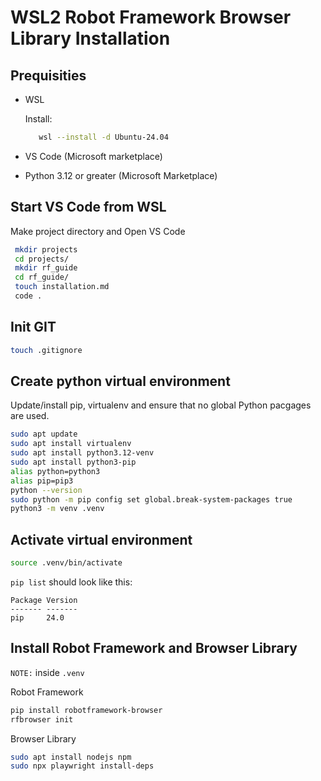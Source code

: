 # WSL2 Robot Framework Browser Library Installation

## Prequisities

- WSL

   Install:

   ```bash
      wsl --install -d Ubuntu-24.04
   ```

- VS Code (Microsoft marketplace)
- Python 3.12 or greater (Microsoft Marketplace)

## Start VS Code from WSL
Make project directory and Open VS Code

   ```bash
    mkdir projects
    cd projects/
    mkdir rf_guide
    cd rf_guide/
    touch installation.md
    code .
   ```
## Init GIT

   ```bash
   touch .gitignore
   ```

## Create python virtual environment

Update/install pip, virtualenv and ensure that no global Python pacgages are used.

   ```bash
   sudo apt update
   sudo apt install virtualenv
   sudo apt install python3.12-venv   
   sudo apt install python3-pip
   alias python=python3
   alias pip=pip3
   python --version
   sudo python -m pip config set global.break-system-packages true
   python3 -m venv .venv
   ```

## Activate virtual environment

   ```bash
   source .venv/bin/activate
   ```

   `pip list` should look like this:

   ```
   Package Version
   ------- -------
   pip     24.0
   ```

## Install Robot Framework and Browser Library

   `NOTE:` inside `.venv`

   Robot Framework
   
   ```bash
   pip install robotframework-browser
   rfbrowser init
   ```

   Browser Library

   ```bash
   sudo apt install nodejs npm
   sudo npx playwright install-deps
   
   ```